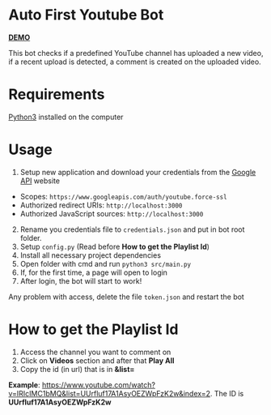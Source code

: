 # Auto First Youtube Bot

[**DEMO**](https://youtu.be/IRIcIMC1bMQ "DEMO")

This bot checks if a predefined YouTube channel has uploaded a new video, if a recent upload is detected, a comment is created on the uploaded video.

# Requirements

[Python3](https://www.python.org) installed on the computer

# Usage

1. Setup new application and download your credentials from the [Google API](https://console.developers.google.com "Google API") website 
- Scopes: `https://www.googleapis.com/auth/youtube.force-ssl`
- Authorized redirect URIs: `http://localhost:3000` 
- Authorized JavaScript sources: `http://localhost:3000`
2. Rename you credentials file to `credentials.json` and put in bot root folder.
3. Setup `config.py` (Read before **How to get the Playlist Id**)
4. Install all necessary project dependencies
5. Open folder with cmd and run `python3 src/main.py`
6. If, for the first time, a page will open to login
7. After login, the bot will start to work!

Any problem with access, delete the file `token.json` and restart the bot

# How to get the Playlist Id
1. Access the channel you want to comment on
2. Click on **Videos** section and after that **Play All**
3. Copy the id (in url) that is in **&list=**

**Example**: https://www.youtube.com/watch?v=IRIcIMC1bMQ&list=UUrfluf17A1AsyOEZWpFzK2w&index=2.
The ID is **UUrfluf17A1AsyOEZWpFzK2w**
